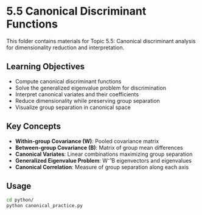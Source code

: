 # 5.5 Canonical Discriminant Functions

This folder contains materials for Topic 5.5: Canonical discriminant analysis for dimensionality reduction and interpretation.

## Learning Objectives

- Compute canonical discriminant functions
- Solve the generalized eigenvalue problem for discrimination
- Interpret canonical variates and their coefficients
- Reduce dimensionality while preserving group separation
- Visualize group separation in canonical space

## Key Concepts

- **Within-group Covariance (W)**: Pooled covariance matrix
- **Between-group Covariance (B)**: Matrix of group mean differences  
- **Canonical Variates**: Linear combinations maximizing group separation
- **Generalized Eigenvalue Problem**: W⁻¹B eigenvectors and eigenvalues
- **Canonical Correlation**: Measure of group separation along each axis

## Usage

```bash
cd python/
python canonical_practice.py
```